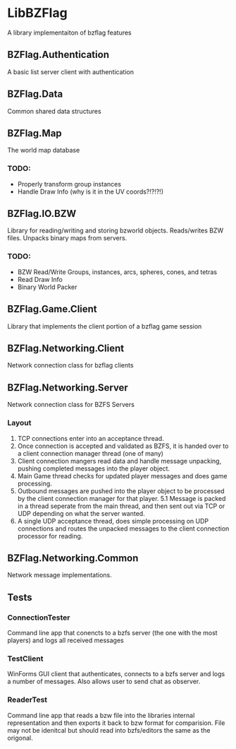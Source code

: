 # LibBZFlag
A library implementaiton of bzflag features

## BZFlag.Authentication
A basic list server client with authentication

## BZFlag.Data
Common shared data structures

## BZFlag.Map
The world map database
### TODO:
* Properly transform group instances
* Handle Draw Info (why is it in the UV coords?!?!?!)

## BZFlag.IO.BZW
Library for reading/writing and storing bzworld objects. Reads/writes BZW files. Unpacks binary maps from servers.
### TODO:
* BZW Read/Write Groups, instances, arcs, spheres, cones, and tetras
* Read Draw Info
* Binary World Packer

## BZFlag.Game.Client
Library that implements the client portion of a bzflag game session

## BZFlag.Networking.Client
Network connection class for bzflag clients

## BZFlag.Networking.Server
Network connection class for BZFS Servers

### Layout

1. TCP connections enter into an acceptance thread.
2. Once connection is accepted and validated as BZFS, it is handed over to a client connection manager thread (one of many)
3. Client connection mangers read data and handle message unpacking, pushing completed messages into the player object.
4. Main Game thread checks for updated player messages and does game processing.
5. Outbound messages are pushed into the player object to be processed by the client connection manager for that player.
5.1 Message is packed in a thread seperate from the main thread, and then sent out via TCP or UDP depending on what the server wanted.
6. A single UDP acceptance thread, does simple processing on UDP connections and routes the unpacked messages to the client connection processor for reading.

## BZFlag.Networking.Common
Network message implementations.

## Tests

### ConnectionTester
Command line app that conencts to a bzfs server (the one with the most players) and logs all received messages

### TestClient
WinForms GUI client that authenticates, connects to a bzfs server and logs a number of messages. Also allows user to send chat as observer.

### ReaderTest
Command line app that reads a bzw file into the libraries internal representation and then exports it back to bzw format for comparision.
File may not be idenitcal but should read into bzfs/editors the same as the origonal.

